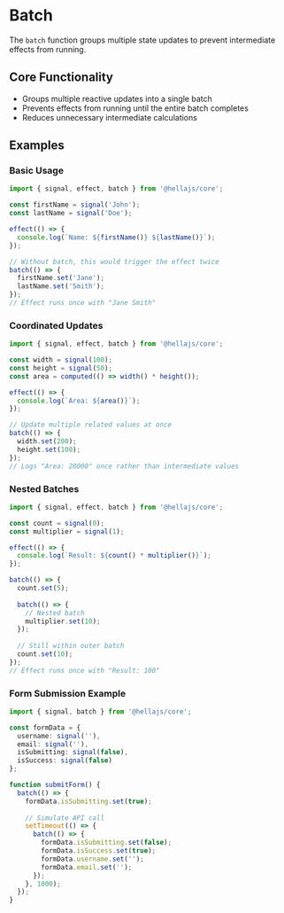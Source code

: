 # Batch

The `batch` function groups multiple state updates to prevent intermediate effects from running.

## Core Functionality

- Groups multiple reactive updates into a single batch
- Prevents effects from running until the entire batch completes
- Reduces unnecessary intermediate calculations 

## Examples

### Basic Usage

```typescript
import { signal, effect, batch } from '@hellajs/core';

const firstName = signal('John');
const lastName = signal('Doe');

effect(() => {
  console.log(`Name: ${firstName()} ${lastName()}`);
});

// Without batch, this would trigger the effect twice
batch(() => {
  firstName.set('Jane');
  lastName.set('Smith');
});
// Effect runs once with "Jane Smith"
```

### Coordinated Updates

```typescript
import { signal, effect, batch } from '@hellajs/core';

const width = signal(100);
const height = signal(50);
const area = computed(() => width() * height());

effect(() => {
  console.log(`Area: ${area()}`);
});

// Update multiple related values at once
batch(() => {
  width.set(200);
  height.set(100);
});
// Logs "Area: 20000" once rather than intermediate values
```

### Nested Batches

```typescript
import { signal, effect, batch } from '@hellajs/core';

const count = signal(0);
const multiplier = signal(1);

effect(() => {
  console.log(`Result: ${count() * multiplier()}`);
});

batch(() => {
  count.set(5);
  
  batch(() => {
    // Nested batch
    multiplier.set(10);
  });
  
  // Still within outer batch
  count.set(10);
});
// Effect runs once with "Result: 100"
```

### Form Submission Example

```typescript
import { signal, batch } from '@hellajs/core';

const formData = {
  username: signal(''),
  email: signal(''),
  isSubmitting: signal(false),
  isSuccess: signal(false)
};

function submitForm() {
  batch(() => {
    formData.isSubmitting.set(true);
    
    // Simulate API call
    setTimeout(() => {
      batch(() => {
        formData.isSubmitting.set(false);
        formData.isSuccess.set(true);
        formData.username.set('');
        formData.email.set('');
      });
    }, 1000);
  });
}
```

